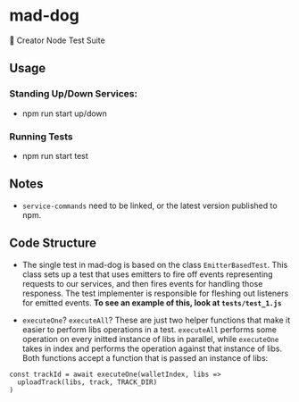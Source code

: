 # mad-dog
🐶 Creator Node Test Suite

## Usage
### Standing Up/Down Services:
- npm run start up/down

### Running Tests
- npm run start test

## Notes
- `service-commands` need to be linked, or the latest version published to npm.

## Code Structure
- The single test in mad-dog is based on the class `EmitterBasedTest`. This class
sets up a test that uses emitters to fire off events representing requests to our services, and then fires events for handling those responess. The test implementer is responsible for fleshing out listeners for emitted events. **To see an example of this, look at `tests/test_1.js`**

- `executeOne`? `executeAll`? These are just two helper functions that make it easier to perform libs operations in a test. `executeAll` performs some operation on every initted instance of libs in parallel, while `executeOne` takes in index and performs the operation against that instance of libs. Both functions accept a function that is passed an instance of libs:
```
const trackId = await executeOne(walletIndex, libs =>
  uploadTrack(libs, track, TRACK_DIR)
)
```
